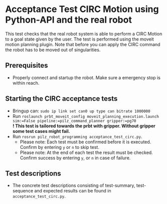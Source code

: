 <!--
Copyright (c) 2018 Pilz GmbH & Co. KG

This program is free software: you can redistribute it and/or modify
it under the terms of the GNU Lesser General Public License as published by
the Free Software Foundation, either version 3 of the License, or
(at your option) any later version.

This program is distributed in the hope that it will be useful,
but WITHOUT ANY WARRANTY; without even the implied warranty of
MERCHANTABILITY or FITNESS FOR A PARTICULAR PURPOSE.  See the
GNU Lesser General Public License for more details.

You should have received a copy of the GNU Lesser General Public License
along with this program.  If not, see <http://www.gnu.org/licenses/>.
-->

# Acceptance Test CIRC Motion using Python-API and the real robot
This test checks that the real robot system is able to perform a CIRC Motion to a goal state given by the user. The test is performed using the moveit motion planning plugin. Note that before you can apply the CIRC command the robot has
to be moved out of singularities.

## Prerequisites
  - Properly connect and startup the robot. Make sure a emergency stop is within reach.

## Starting the CIRC acceptance tests
- Bringup can: `sudo ip link set can0 up type can bitrate 1000000`
- Run `roslaunch prbt_moveit_config moveit_planning_execution.launch sim:=False pipeline:=pilz_command_planner gripper:=pg70`<br>
**! This test is tailored towards the prbt with gripper. Without gripper some test cases might fail.**
- Run `rosrun pilz_robot_programming acceptance_test_circ.py`.
  - Please note: Each test must be confirmed before it is executed.
Confirm by entering `y` or `n` to skip test.
  - Please note: At the end of each test the result must be checked.
Confirm success by entering `y`, or `n` in case of failure.


## Test descriptions
- The concrete test descriptions consisting of test-summary, test-sequence and
expected results can be found in `acceptance_test_circ.py`.
